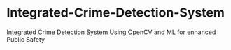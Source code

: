 # Integrated-Crime-Detection-System
Integrated Crime Detection System Using OpenCV and ML for enhanced Public Safety
